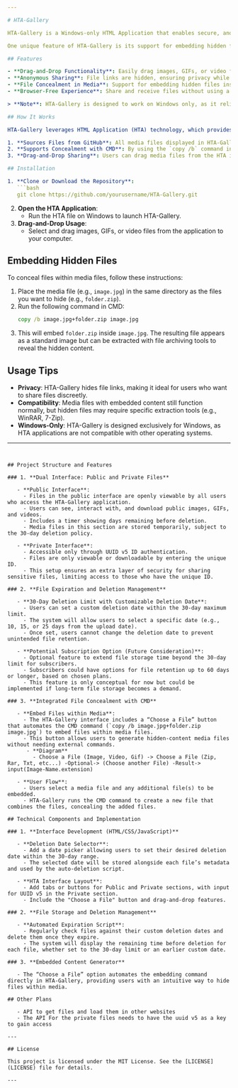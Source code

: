 ```yaml
---

# HTA-Gallery

HTA-Gallery is a Windows-only HTML Application that enables secure, anonymous sharing of images, GIFs, and video files directly from the HTA interface to your computer. Designed to make file sharing easy and private, HTA-Gallery sources its media files from GitHub while keeping the file links hidden for added security. With HTA-Gallery, you can transfer media files without navigating through a browser, creating a streamlined and private sharing experience for content with friends and collaborators.

One unique feature of HTA-Gallery is its support for embedding hidden files within media files. Using a simple CMD command, users can insert additional files—such as .zip or .rar folders—into images, GIFs, or video files, enabling secure, anonymous sharing of files or programs within regular media formats. Whether sharing an image or securely delivering a program, HTA-Gallery offers a flexible solution that combines ease of use with powerful privacy options.

## Features

- **Drag-and-Drop Functionality**: Easily drag images, GIFs, or video files from the HTA-Gallery interface to your computer for quick access and sharing.
- **Anonymous Sharing**: File links are hidden, ensuring privacy while allowing secure downloads from GitHub.
- **File Concealment in Media**: Support for embedding hidden files inside images, GIFs, or videos using CMD commands, allowing you to combine media files with additional hidden content.
- **Browser-Free Experience**: Share and receive files without using a browser, making the process more streamlined and private.

> **Note**: HTA-Gallery is designed to work on Windows only, as it relies on the Windows HTA (HTML Application) platform.

## How It Works

HTA-Gallery leverages HTML Application (HTA) technology, which provides a user-friendly Windows-based interface for displaying and interacting with media files. The application:

1. **Sources Files from GitHub**: All media files displayed in HTA-Gallery are hosted on GitHub, but their direct links are hidden, maintaining user anonymity.
2. **Supports Concealment with CMD**: By using the `copy /b` command in CMD (e.g., `copy /b image.extension+folder.zip+folder.rar image.extension`), users can hide additional files within media files.
3. **Drag-and-Drop Sharing**: Users can drag media files from the HTA interface to their computer, providing a quick and private way to transfer files without direct file links.

## Installation

1. **Clone or Download the Repository**:
   ```bash
   git clone https://github.com/yourusername/HTA-Gallery.git
   ```
2. **Open the HTA Application**:
   - Run the HTA file on Windows to launch HTA-Gallery.
3. **Drag-and-Drop Usage**:
   - Select and drag images, GIFs, or video files from the application to your computer.

## Embedding Hidden Files

To conceal files within media files, follow these instructions:

1. Place the media file (e.g., `image.jpg`) in the same directory as the files you want to hide (e.g., `folder.zip`).
2. Run the following command in CMD:
   ```cmd
   copy /b image.jpg+folder.zip image.jpg
   ```
3. This will embed `folder.zip` inside `image.jpg`. The resulting file appears as a standard image but can be extracted with file archiving tools to reveal the hidden content.

## Usage Tips

- **Privacy**: HTA-Gallery hides file links, making it ideal for users who want to share files discreetly.
- **Compatibility**: Media files with embedded content still function normally, but hidden files may require specific extraction tools (e.g., WinRAR, 7-Zip).
- **Windows-Only**: HTA-Gallery is designed exclusively for Windows, as HTA applications are not compatible with other operating systems.

---
```


## Project Structure and Features

### 1. **Dual Interface: Public and Private Files**

   - **Public Interface**:
     - Files in the public interface are openly viewable by all users who access the HTA-Gallery application.
     - Users can see, interact with, and download public images, GIFs, and videos.
     - Includes a timer showing days remaining before deletion.
     - Media files in this section are stored temporarily, subject to the 30-day deletion policy.

   - **Private Interface**:
     - Accessible only through UUID v5 ID authentication.
     - Files are only viewable or downloadable by entering the unique ID.
     - This setup ensures an extra layer of security for sharing sensitive files, limiting access to those who have the unique ID.

### 2. **File Expiration and Deletion Management**

   - **30-Day Deletion Limit with Customizable Deletion Date**:
     - Users can set a custom deletion date within the 30-day maximum limit.
     - The system will allow users to select a specific date (e.g., 10, 15, or 25 days from the upload date).
     - Once set, users cannot change the deletion date to prevent unintended file retention.

   - **Potential Subscription Option (Future Consideration)**:
     - Optional feature to extend file storage time beyond the 30-day limit for subscribers.
     - Subscribers could have options for file retention up to 60 days or longer, based on chosen plans.
     - This feature is only conceptual for now but could be implemented if long-term file storage becomes a demand.

### 3. **Integrated File Concealment with CMD**

   - **Embed Files within Media**:
     - The HTA-Gallery interface includes a “Choose a File” button that automates the CMD command (`copy /b image.jpg+folder.zip image.jpg`) to embed files within media files.
     - This button allows users to generate hidden-content media files without needing external commands.
      - **Diagram**
        - Choose a File (Image, Video, Gif) -> Choose a File (Zip, Rar, Txt, etc...) -Optional-> (Choose another File) -Result-> input(Image-Name.extension)

   - **User Flow**:
     - Users select a media file and any additional file(s) to be embedded.
     - HTA-Gallery runs the CMD command to create a new file that combines the files, concealing the added files.

## Technical Components and Implementation

### 1. **Interface Development (HTML/CSS/JavaScript)**

   - **Deletion Date Selector**:
     - Add a date picker allowing users to set their desired deletion date within the 30-day range.
     - The selected date will be stored alongside each file’s metadata and used by the auto-deletion script.

   - **HTA Interface Layout**:
     - Add tabs or buttons for Public and Private sections, with input for UUID v5 in the Private section.
     - Include the "Choose a File" button and drag-and-drop features.

### 2. **File Storage and Deletion Management**

   - **Automated Expiration Script**:
     - Regularly check files against their custom deletion dates and delete them once they expire.
     - The system will display the remaining time before deletion for each file, whether set to the 30-day limit or an earlier custom date.

### 3. **Embedded Content Generator**

   - The “Choose a File” option automates the embedding command directly in HTA-Gallery, providing users with an intuitive way to hide files within media.

## Other Plans

   - API to get files and load them in other websites
   - The API For the private files needs to have the uuid v5 as a key to gain access

--- 

## License

This project is licensed under the MIT License. See the [LICENSE](LICENSE) file for details.

---
